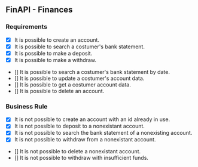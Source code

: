 ## FinAPI - Finances

### Requirements

- [x] It is possible to create an account.
- [x] It is possible to search a costumer's bank statement.
- [x] It is possible to make a deposit.
- [x] It is possible to make a withdraw.
- [] It is possible to search a costumer's bank statement by date.
- [] It is possible to update a costumer's account data.
- [] It is possible to get a costumer account data.
- [] It is possible to delete an account.

### Business Rule

- [x] It is not possible to create an account with an id already in use.
- [x] It is not possible to deposit to a nonexistant account.
- [x] It is not possible to search the bank statement of a nonexisting account.
- [x] It is not possible to withdraw from a nonexistant account.
- [] It is not possible to delete a nonexistant account.
- [] It is not possible to withdraw with insufficient funds.
